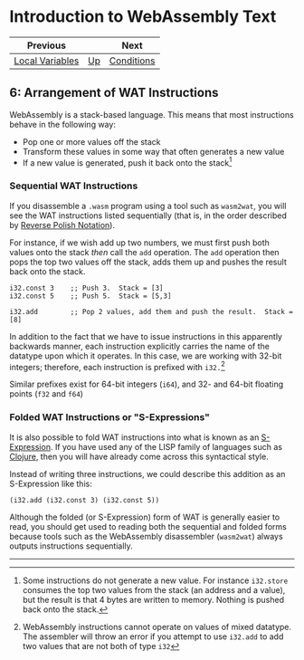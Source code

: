 # Introduction to WebAssembly Text

| Previous | | Next
|---|---|---
| [Local Variables](../05/) | [Up](/chriswhealy/introduction-to-web-assembly-text) | [Conditions](../07/)

## 6: Arrangement of WAT Instructions
WebAssembly is a stack-based language.  This means that most instructions behave in the following way:

* Pop one or more values off the stack
* Transform these values in some way that often generates a new value
* If a new value is generated, push it back onto the stack[^1]

### Sequential WAT Instructions

If you disassemble a `.wasm` program using a tool such as `wasm2wat`, you will see the WAT instructions listed sequentially (that is, in the order described by [Reverse Polish Notation](https://en.wikipedia.org/wiki/Reverse_Polish_notation)).

For instance, if we wish add up two numbers, we must first push both values onto the stack *then* call the `add` operation.  The `add` operation then pops the top two values off the stack, adds them up and pushes the result back onto the stack.

```wast
i32.const 3    ;; Push 3.  Stack = [3]
i32.const 5    ;; Push 5.  Stack = [5,3]

i32.add        ;; Pop 2 values, add them and push the result.  Stack = [8]
```

In addition to the fact that we have to issue instructions in this apparently backwards manner, each instruction explicitly carries the name of the datatype upon which it operates.  In this case, we are working with 32-bit integers; therefore, each instruction is prefixed with `i32.`[^2]

Similar prefixes exist for 64-bit integers (`i64`), and 32- and 64-bit floating points (`f32` and `f64`)

### Folded WAT Instructions or "S-Expressions"

It is also possible to fold WAT instructions into what is known as an [S-Expression](https://en.wikipedia.org/wiki/S-expression).  If you have used any of the LISP family of languages such as [Clojure](https://clojure.org/), then you will have already come across this syntactical style.

Instead of writing three instructions, we could describe this addition as an S-Expression like this:

```wast
(i32.add (i32.const 3) (i32.const 5))
```

Although the folded (or S-Expression) form of WAT is generally easier to read, you should get used to reading both the sequential and folded forms because tools such as the WebAssembly disassembler (`wasm2wat`) always outputs instructions sequentially.

<hr>

[^1]: Some instructions do not generate a new value.  For instance `i32.store` consumes the top two values from the stack (an address and a value), but the result is that 4 bytes are written to memory.  Nothing is pushed back onto the stack.
[^2]: WebAssembly instructions cannot operate on values of mixed datatype. The assembler will throw an error if you attempt to use `i32.add` to add two values that are not both of type `i32`
